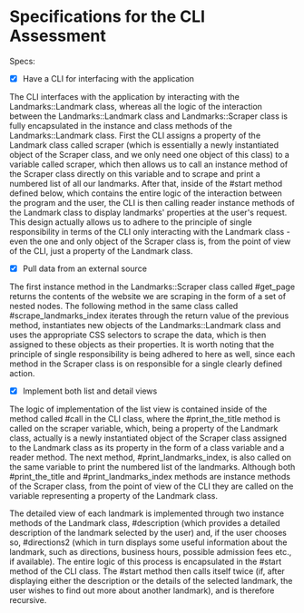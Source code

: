 # Specifications for the CLI Assessment

Specs:

- [x] Have a CLI for interfacing with the application

The CLI interfaces with the application by interacting with the Landmarks::Landmark class, whereas
all the logic of the interaction between the Landmarks::Landmark class and Landmarks::Scraper class
is fully encapsulated in the instance and class methods of the Landmarks::Landmark class. First the CLI
assigns a property of the Landmark class called scraper (which is essentially a newly instantiated
object of the Scraper class, and we only need one object of this class) to a variable called scraper,
which then allows us to call an instance method of the Scraper class directly on this variable and to
scrape and print a numbered list of all our landmarks. After that, inside of the #start method defined
below, which contains the entire logic of the interaction between the program and the user, the CLI
is then calling reader instance methods of the Landmark class to display landmarks' properties at the user's
request. This design actually allows us to adhere to the principle of single responsibility in terms of
the CLI only interacting with the Landmark class - even the one and only object of the Scraper class is,
from the point of view of the CLI, just a property of the Landmark class.

- [x] Pull data from an external source

The first instance method in the Landmarks::Scraper class called #get_page returns the contents of the website
we are scraping in the form of a set of nested nodes. The following method in the same class called #scrape_landmarks_index
iterates through the return value of the previous method, instantiates new objects of the Landmarks::Landmark class
and uses the appropriate CSS selectors to scrape the data, which is then assigned to these objects as their properties.
It is worth noting that the principle of single responsibility is being adhered to here as well, since each method
in the Scraper class is on responsible for a single clearly defined action.

- [x] Implement both list and detail views

The logic of implementation of the list view is contained inside of the method called #call in the CLI class, where
the #print_the_title method is called on the scraper variable, which, being a property of the Landmark class,
actually is a newly instantiated object of the Scraper class assigned to the Landmark class as its property
in the form of a class variable and a reader method. The next method, #print_landmarks_index, is also called on the
same variable to print the numbered list of the landmarks. Although both #print_the_title and #print_landmarks_index
methods are instance methods of the Scraper class, from the point of view of the CLI they are called on the variable
representing a property of the Landmark class.

The detailed view of each landmark is implemented through two instance methods of the Landmark class, #description
(which provides a detailed description of the landmark selected by the user) and, if the user chooses so, #directions2
(which in turn displays some useful information about the landmark, such as directions, business hours, possible
admission fees etc., if available). The entire logic of this process is encapsulated in the #start method of the CLI
class. The #start method then calls itself twice (if, after displaying either the description or the details of the
selected landmark, the user wishes to find out more about another landmark), and is therefore recursive.

